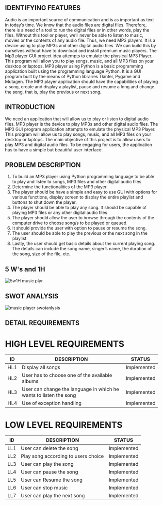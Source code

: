 
## IDENTIFYING FEATURES

Audio is an important source of communication and is as important as text in today’s time. We know that the audio files are digital files. Therefore, there is a need of a tool to run the digital files or in other words, play the files. Without this tool or player, we’ll never be able to listen to music, movies or the contents of any audio file.
Thus, we need MP3 players. It is a device using to play MP3s and other digital audio files. We can build this by ourselves without have to download and install premium music players. The Mp3 player GUI project idea attempts to emulate the physical MP3 Player.
This program will allow you to play songs, music, and all MP3 files on your desktop or laptops. MP3 player using Python is a basic programming application built using the programming language Python. It is a GUI program built by the means of Python libraries Tkinter, Pygame and Mutagen.
The MP3 player application should have the capabilities of playing a song, create and display a playlist, pause and resume a long and change the song, that is, play the previous or next song.


## INTRODUCTION

We need an application that will allow us to play or listen to digital audio files. MP3 player is the device to play MP3s and other digital audio files. The MP3 GUI program application attempts to emulate the physical MP3 Player. This program will allow us to play songs, music, and all MP3 files on your desktop or laptops.
The main objective of this project is to allow users to play MP3 and digital audio files. To be engaging for users, the application has to have a simple but beautiful user interface.


## PROBLEM DESCRIPTION

1. To build an MP3 player using Python programming language to be able to play and listen to songs, MP3 files and other digital audio files.
2. Determine the functionalities of the MP3 player.
3. The player should be have a simple and easy to use GUI with options for various functions, display screen to display the entire playlist and buttons to shut down the player.
4. The player should be able to play any song. It should be capable of playing MP3 files or any other digital audio files.
5. The player should allow the user to browse through the contents of the computer drive to choose song/s to be played or queued.
6. It should provide the user with option to pause or resume the song.
7. The user should be able to play the previous or the next song in the playlist.
8. Lastly, the user should get basic details about the current playing song. The details can include the song name, singer’s name, the duration of the song, size of the file, etc.


## 5 W's and 1H

![5w1H music plyr](https://user-images.githubusercontent.com/98878326/163710626-affcb75e-c539-4239-a38d-564f4bf15900.png)




## SWOT ANALYSIS

![music player swotanlysis](https://user-images.githubusercontent.com/98878326/163664655-25f2923d-fb4c-4e9f-968c-646c420110b1.jpg)

## DETAIL REQUIREMENTS

# HIGH LEVEL REQUIREMENTS

| ID | DESCRIPTION | STATUS |
|----| ----------- | ------|
|HL1|  Display all songs | Implemented |
|HL2|  User has to choose one of the available albums | Implemented  |
|HL3| User can change the language in which he wants to listen the song| Implemented|
|HL4| Use of exception handling| Implemented |




# LOW LEVEL REQUIREMENTS

|ID| DESCRIPTION| STATUS|
|--|------------|-------|
|LL1| User can delete the song| Implemented|
|LL2| Play song according to users choice| Implemented|
|LL3|User can play the song | Implemented|
|LL4| User can pause the song| Implemented|
|LL5| User can Resume the song| Implemented|
|LL6| User can stop music| Implemented |
|LL7| User can play the next song | Implemented |


